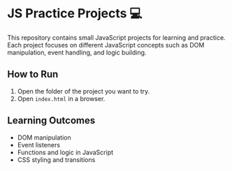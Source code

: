 # JS Practice Projects 💻

This repository contains small JavaScript projects for learning and practice.  
Each project focuses on different JavaScript concepts such as DOM manipulation, event handling, and logic building.

## How to Run
1. Open the folder of the project you want to try.
2. Open `index.html` in a browser.

## Learning Outcomes
- DOM manipulation
- Event listeners
- Functions and logic in JavaScript
- CSS styling and transitions
